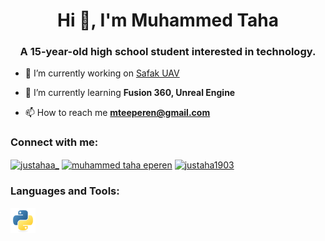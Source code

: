 <h1 align="center">Hi 👋, I'm Muhammed Taha</h1>
<h3 align="center">A 15-year-old high school student interested in technology.</h3>

- 🔭 I’m currently working on [Safak UAV](https://www.instagram.com/safak.iha?utm_source=ig_web_button_share_sheet&igsh=ZDNlZDc0MzIxNw==)

- 🌱 I’m currently learning **Fusion 360, Unreal Engine**

- 📫 How to reach me **mteeperen@gmail.com**

<h3 align="left">Connect with me:</h3>
<p align="left">
<a href="https://twitter.com/justahaa_" target="blank"><img align="center" src="https://raw.githubusercontent.com/rahuldkjain/github-profile-readme-generator/master/src/images/icons/Social/twitter.svg" alt="justahaa_" height="30" width="40" /></a>
<a href="https://linkedin.com/in/muhammed taha eperen" target="blank"><img align="center" src="https://raw.githubusercontent.com/rahuldkjain/github-profile-readme-generator/master/src/images/icons/Social/linked-in-alt.svg" alt="muhammed taha eperen" height="30" width="40" /></a>
<a href="https://instagram.com/justaha1903" target="blank"><img align="center" src="https://raw.githubusercontent.com/rahuldkjain/github-profile-readme-generator/master/src/images/icons/Social/instagram.svg" alt="justaha1903" height="30" width="40" /></a>
</p>

<h3 align="left">Languages and Tools:</h3>
<p align="left"> <a href="https://www.python.org" target="_blank" rel="noreferrer"> <img src="https://raw.githubusercontent.com/devicons/devicon/master/icons/python/python-original.svg" alt="python" width="40" height="40"/> </a> </p>
